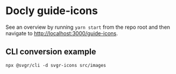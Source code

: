 # Docly guide-icons

See an overview by running `yarn start` from the repo root and then navigate to <http://localhost:3000/guide-icons>.

## CLI conversion example

```
npx @svgr/cli -d svgr-icons src/images
```
